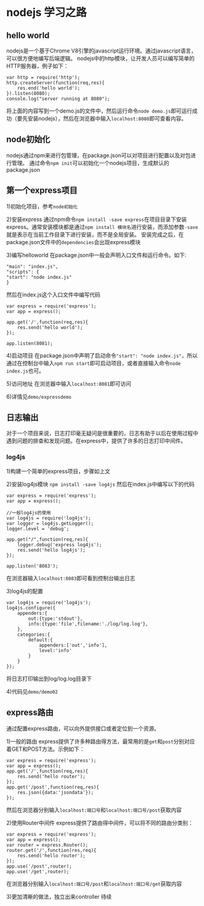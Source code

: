 # nodejs 学习之路

## hello world

nodejs是一个基于Chrome V8引擎的javascript运行环境。通过javascript语言，可以很方便地编写后端逻辑。
nodejs中的http模块，让开发人员可以编写简单的HTTP服务器，例子如下：
```
var http = require('http');
http.createServer(function(req,res){
	res.end('hello world');
}).listen(8080);
console.log("server running at 8080");
```

将上面的内容写到一个demo.js的文件中，然后运行命令`node demo.js`即可运行成功（要先安装nodejs），然后在浏览器中输入`localhost:8080`即可查看内容。

## node初始化
nodejs通过npm来进行包管理，在package.json可以对项目进行配置以及对包进行管理。
通过命令`npm init`可以初始化一个nodejs项目，生成默认的package.json


## 第一个express项目
1)初始化项目，参考`node初始化`

2)安装express
通过npm命令`npm install -save express`在项目目录下安装express。通常安装模块都是通过`npm install 模块名`进行安装，而添加参数`-save`就是表示在当前工作目录下进行安装，而不是全局安装。
安装完成之后，在package.json文件中的`dependencies`会出现express模块

3)编写helloworld
在package.json中一般会声明入口文件和运行命令。如下:
```
"main": "index.js",
"scripts": {
"start": "node index.js"
}
```

然后在index.js这个入口文件中编写代码
```
var express = require('express');
var app = express();

app.get('/',function(req,res){
	res.send('hello world');
});

app.listen(8081);
```

4)启动项目
在package.json中声明了启动命令`"start": "node index.js"`，所以通过在控制台中输入`npm run start`即可启动项目，或者直接输入命令`node index.js`也可。

5)访问地址
在浏览器中输入`localhost:8081`即可访问

6)详情见`demo/expressdemo`

## 日志输出

对于一个项目来说，日志打印毫无疑问是很重要的，日志有助于以后在使用过程中遇到问题的排查和发现问题。在express中，提供了许多的日志打印中间件。

### log4js

1)构建一个简单的express项目，步骤如上文

2)安装log4js模块
`npm install -save log4js`
然后在index.js中编写以下的代码
```
var express = require('express');
var app = express();

//一般log4js的使用
var log4js = require('log4js');
var logger = log4js.getLogger();
logger.level = 'debug';

app.get("/",function(req,res){
	logger.debug('express log4js');
	res.send('hello log4js');
});

app.listen('8083');
```

在浏览器输入`localhost:8083`即可看到控制台输出日志

3)log4js的配置
```
var log4js = require('log4js');
log4js.configure({
	appenders:{
		out:{type:'stdout'},
		info:{type:'file',filename:'./log/log.log'},
	},
	categories:{
		default:{
			appenders:['out','info'],
			level:'info'
		}
	}
});
```

将日志打印输出到log/log.log目录下

4)代码见`demo/demo02`

## express路由
通过配置express路由，可以向外提供接口或者定位到一个资源。

1)一般的路由
express提供了许多种路由得方法，最常用的是`get`和`post`分别对应着GET和POST方法。示例如下：
```
var express = require('express');
var app = express();
app.get('/',function(req,res){
	res.send('hello router');
});
app.get('/post',function(req,res){
	res.json({data:'jsondata'});
});
```

然后在浏览器分别输入`localhost:端口号`和`localhost:端口号/post`获取内容

2)使用Router中间件
express提供了路由得中间件，可以将不同的路由分类别：
```
var express = require('express');
var app = express();
var router = express.Router();
router.get('/',function(res,req){
	res.send('hello router');
});
app.use('/post',router);
app.use('/get',router);
```

在浏览器分别输入`localhost:端口号/post`和`localhost:端口号/get`获取内容

3)更加清晰的做法，独立出来controller
待续